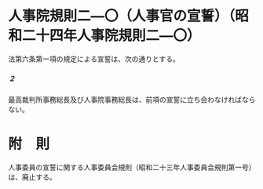 # 人事院規則二―〇（人事官の宣誓）（昭和二十四年人事院規則二―〇）
法第六条第一項の規定による宣誓は、次の通りとする。
##### ２
最高裁判所事務総長及び人事院事務総長は、前項の宣誓に立ち会わなければならない。
# 附　則
人事委員の宣誓に関する人事委員会規則（昭和二十三年人事委員会規則第一号）は、廃止する。
